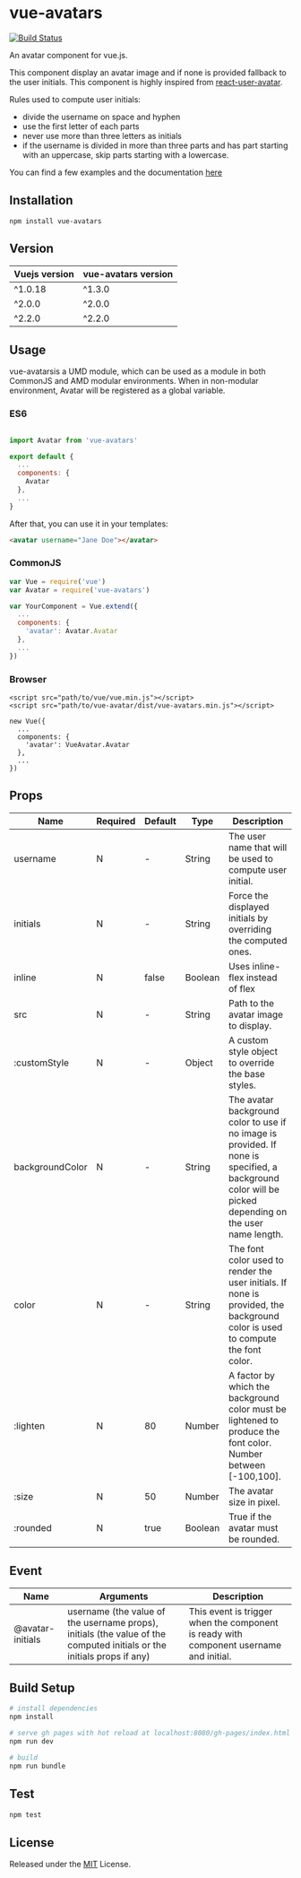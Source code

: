 # vue-avatars

[![Build Status](https://travis-ci.org/eliep/vue-avatar.svg?branch=master)](https://travis-ci.org/eliep/vue-avatar)

An avatar component for vue.js.

This component display an avatar image and if none is provided fallback to the
user initials.  This component is highly inspired from
[react-user-avatar](https://github.com/wbinnssmith/react-user-avatar).

Rules used to compute user initials:
- divide the username on space and hyphen
- use the first letter of each parts
- never use more than three letters as initials
- if the username is divided in more than three parts and has part
  starting with an uppercase, skip parts starting with a lowercase.

You can find a few examples and the documentation [here](https://github.com/GongYuan303/vue-avatars)

## Installation

`npm install vue-avatars`

## Version

| Vuejs version | vue-avatars version |
| ------------- | -----------------  |
| ^1.0.18       | ^1.3.0             |
| ^2.0.0        | ^2.0.0             |
| ^2.2.0        | ^2.2.0             |

## Usage
vue-avatarsis a UMD module, which can be used as a module in both CommonJS and AMD modular environments.
When in non-modular environment, Avatar will be registered as a global variable.</p>

### ES6
```js

import Avatar from 'vue-avatars'

export default {
  ...
  components: {
    Avatar
  },
  ...
}
```
After that, you can use it in your templates:

```html
<avatar username="Jane Doe"></avatar>
```

### CommonJS
```js
var Vue = require('vue')
var Avatar = require('vue-avatars')

var YourComponent = Vue.extend({
  ...
  components: {
    'avatar': Avatar.Avatar
  },
  ...
})
```

### Browser

```
<script src="path/to/vue/vue.min.js"></script>
<script src="path/to/vue-avatar/dist/vue-avatars.min.js"></script>

new Vue({
  ...
  components: {
    'avatar': VueAvatar.Avatar
  },
  ...
})
```


## Props
<table class="table">
<thead><tr>
  <th>Name</th><th>Required</th><th>Default</th><th>Type</th><th>Description</th>
</tr></thead>
<tbody>
  <tr><td>username</td>
    <td> N </td>
    <td> - </td>
    <td> String </td>
    <td>The user name that will be used to compute user initial.</td></tr>
  <tr><td>initials</td>
    <td> N </td>
    <td> - </td>
    <td> String </td>
    <td>Force the displayed initials by overriding the computed ones.</td></tr>
  <tr><td>inline</td>
    <td> N </td>
    <td> false </td>
    <td> Boolean </td>
    <td>Uses inline-flex instead of flex</td></tr>
  <tr><td>src</td>
    <td> N </td>
    <td> - </td>
    <td> String </td>
    <td>Path to the avatar image to display.</td></tr>
  <tr><td>:customStyle</td>
    <td> N </td>
    <td> - </td>
    <td> Object </td>
    <td>A custom style object to override the base styles.</td></tr>
  <tr><td>backgroundColor</td>
    <td> N </td>
    <td> - </td>
    <td> String </td>
    <td>The avatar background color to use if no image is provided. If none
      is specified, a background color will be picked depending on
      the user name length.</td></tr>
  <tr><td>color</td>
    <td> N </td>
    <td> - </td>
    <td> String </td>
    <td>The font color used to render the user initials. If none
      is provided, the background color is used to compute
      the font color.</td></tr>
  <tr><td>:lighten</td>
    <td> N </td>
    <td> 80 </td>
    <td> Number </td>
    <td>A factor by which the background color must be lightened to
      produce the font color. Number between [-100,100].</td></tr>
  <tr><td>:size</td>
    <td> N </td>
    <td> 50 </td>
    <td> Number </td>
    <td>The avatar size in pixel.</td></tr>
  <tr><td>:rounded</td>
    <td> N </td>
    <td> true </td>
    <td> Boolean </td>
    <td>True if the avatar must be rounded.</td></tr>
</tbody>
</table>

## Event
<table class="table">
<thead><tr>
  <th>Name</th><th>Arguments</th><th>Description</th>
</tr></thead>
<tbody>
  <tr><td>@avatar-initials</td>
    <td>username (the value of the username props),
      initials (the value of the computed initials or the initials props if any)</td>
    <td>This event is trigger when the component is ready with component
      username and initial.</td></tr>
</tbody>
</table>


## Build Setup
``` bash
# install dependencies
npm install

# serve gh pages with hot reload at localhost:8080/gh-pages/index.html
npm run dev

# build
npm run bundle
```
## Test
``` bash
npm test
```

## License

Released under the [MIT](LICENSE) License.
